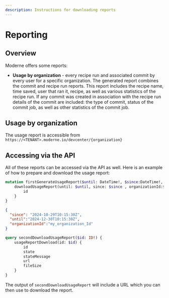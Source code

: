 ```yaml
---
description: Instructions for downloading reports
---
```


# Reporting

## Overview

Moderne offers some reports:

* **Usage by organization** - every recipe run and associated commit by every user for a specific organization. The generated report combines the commit and recipe run reports. This report includes
the recipe name, time saved, user that ran it, recipe, as well as various statistics of the recipe run. If any commit was created in association with the recipe run details
of the commit are included: the type of commit, status of the commit job, as well as other statistics of the commit job.

## Usage by organization
The usage report is accessible from `https://<TENANT>.moderne.io/devcenter/{organization}`

## Accessing via the API

All of these reports can be accessed via the API as well. Here is an example of how to prepare and download the usage report:

```graphql
mutation firstGenerateUsageReport($until: DateTime!, $since:DateTime!, $organizationId: String) {
    downloadUsageReport(until: $until, since: $since , organizationId:$organizationId) {
        id
    }
}
```

```json
{
  "since": "2024-10-29T10:15:30Z",
  "until":"2024-12-30T10:15:30Z",
  "organizationId":"my_organization_Id"
}
```

```graphql
query secondDownloadUsageReport($id: ID!) {
    usageReportDownload(id: $id) {
        id
        state
        stateMessage
        url
        fileSize
    }
}
```

The output of `secondDownloadUsageReport` will include a URL which you can then use to download the report.
